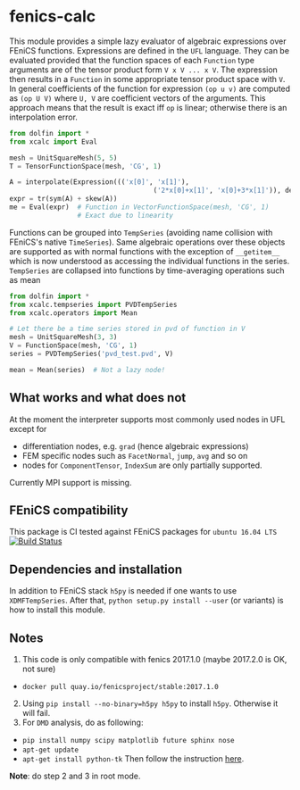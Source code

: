 # fenics-calc
This module provides a simple lazy evaluator of algebraic expressions over FEniCS functions. Expressions are defined in the `UFL` language. They can be evaluated provided that the function spaces of each `Function` type arguments are of the tensor product form `V x V ... x V`. The expression then results in a `Function` in some appropriate tensor product space with `V`. In general coefficients of the function for expression `(op u v)` are computed as `(op U V)` where `U, V` are coefficient vectors of the arguments. This approach means that the result is exact iff `op` is linear; otherwise there is an interpolation error.

````python
from dolfin import *
from xcalc import Eval

mesh = UnitSquareMesh(5, 5)
T = TensorFunctionSpace(mesh, 'CG', 1)

A = interpolate(Expression((('x[0]', 'x[1]'),
                                    ('2*x[0]+x[1]', 'x[0]+3*x[1]')), degree=1), T)
expr = tr(sym(A) + skew(A))
me = Eval(expr)  # Function in VectorFunctionSpace(mesh, 'CG', 1)
                 # Exact due to linearity
````

Functions can be grouped into `TempSeries` (avoiding name collision with FEniCS's native `TimeSeries`). Same algebraic operations over these objects are supported as with normal functions with the exception of `__getitem__` which is now understood as accessing the individual functions in the series. `TempSeries` are collapsed into functions by time-averaging operations such as mean

````python
from dolfin import *
from xcalc.tempseries import PVDTempSeries
from xcalc.operators import Mean

# Let there be a time series stored in pvd of function in V
mesh = UnitSquareMesh(3, 3)
V = FunctionSpace(mesh, 'CG', 1)
series = PVDTempSeries('pvd_test.pvd', V)

mean = Mean(series)  # Not a lazy node!
````

## What works and what does not
At the moment the interpreter supports most commonly used nodes in UFL except for
- differentiation nodes, e.g. `grad` (hence algebraic expressions)
- FEM specific nodes such as `FacetNormal`, `jump`, `avg` and so on 
- nodes for `ComponentTensor`, `IndexSum` are only partially supported. 

Currently MPI support is missing.

## FEniCS compatibility
This package is CI tested against FEniCS packages for `ubuntu 16.04 LTS` [![Build Status](https://travis-ci.org/MiroK/fenics-calc.svg?branch=master)](https://travis-ci.org/MiroK/fenics-calc)

## Dependencies and installation
In addition to FEniCS stack `h5py` is needed if one wants to use
`XDMFTempSeries`. After that, `python setup.py install --user` (or variants) is
how to install this module. 

## Notes
1. This code is only compatible with fenics 2017.1.0 (maybe 2017.2.0 is OK, not
  sure)
  - `docker pull quay.io/fenicsproject/stable:2017.1.0`
2. Using `pip install --no-binary=h5py h5py` to install `h5py`. Otherwise it will
  fail.
3. For `DMD` analysis, do as following: 
  - `pip install numpy scipy matplotlib future sphinx nose`
  - `apt-get update`
  - `apt-get install python-tk`
    Then follow the instruction
    [here](https://github.com/mathLab/PyDMD#dependencies-and-installation).

**Note**: do step 2 and 3 in root mode.
